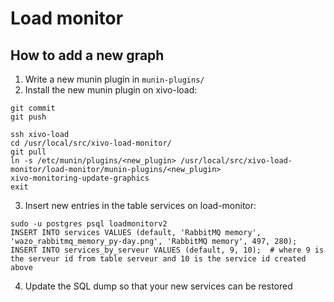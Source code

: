 # Load monitor

## How to add a new graph

1. Write a new munin plugin in `munin-plugins/`
2. Install the new munin plugin on xivo-load:

```
git commit
git push

ssh xivo-load
cd /usr/local/src/xivo-load-monitor/
git pull
ln -s /etc/munin/plugins/<new_plugin> /usr/local/src/xivo-load-monitor/load-monitor/munin-plugins/<new_plugin>
xivo-monitoring-update-graphics
exit
```

3. Insert new entries in the table services on load-monitor:

```
sudo -u postgres psql loadmonitorv2
INSERT INTO services VALUES (default, 'RabbitMQ memory', 'wazo_rabbitmq_memory_py-day.png', 'RabbitMQ memory', 497, 280);
INSERT INTO services_by_serveur VALUES (default, 9, 10);  # where 9 is the serveur id from table serveur and 10 is the service id created above
```

4. Update the SQL dump so that your new services can be restored
